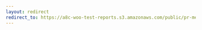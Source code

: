 ```yaml
---
layout: redirect
redirect_to: https://a8c-woo-test-reports.s3.amazonaws.com/public/pr-merge/40048/api/index.html
---
```

